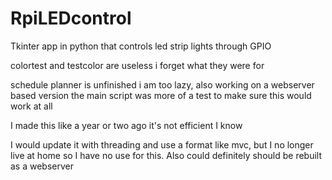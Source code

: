 # RpiLEDcontrol
Tkinter app in python that controls led strip lights through GPIO

colortest and testcolor are useless i forget what they were for

schedule planner is unfinished i am too lazy, also working on a webserver based version
the main script was more of a test to make sure this would work at all

I made this like a year or two ago it's not efficient I know

I would update it with threading and use a format like mvc, but I no longer live at home so I have no use for this. Also could definitely should be rebuilt as a webserver
